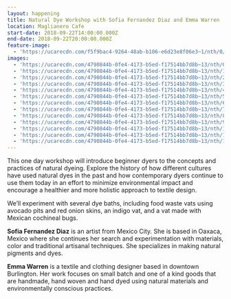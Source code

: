 ```yaml
---
layout: happening
title: Natural Dye Workshop with Sofia Fernandez Diaz and Emma Warren
location: Maglianero Cafe
start-date: 2018-09-22T14:00:00.000Z
end-date: 2018-09-22T20:00:00.000Z
feature-image:
  - 'https://ucarecdn.com/f5f9bac4-9264-48ab-b106-e6d23e8f06e3~1/nth/0/'
images:
  - 'https://ucarecdn.com/4790844b-0fe4-4173-b5ed-f17514bb7d8b~13/nth/0/'
  - 'https://ucarecdn.com/4790844b-0fe4-4173-b5ed-f17514bb7d8b~13/nth/1/'
  - 'https://ucarecdn.com/4790844b-0fe4-4173-b5ed-f17514bb7d8b~13/nth/2/'
  - 'https://ucarecdn.com/4790844b-0fe4-4173-b5ed-f17514bb7d8b~13/nth/3/'
  - 'https://ucarecdn.com/4790844b-0fe4-4173-b5ed-f17514bb7d8b~13/nth/4/'
  - 'https://ucarecdn.com/4790844b-0fe4-4173-b5ed-f17514bb7d8b~13/nth/5/'
  - 'https://ucarecdn.com/4790844b-0fe4-4173-b5ed-f17514bb7d8b~13/nth/6/'
  - 'https://ucarecdn.com/4790844b-0fe4-4173-b5ed-f17514bb7d8b~13/nth/7/'
  - 'https://ucarecdn.com/4790844b-0fe4-4173-b5ed-f17514bb7d8b~13/nth/8/'
  - 'https://ucarecdn.com/4790844b-0fe4-4173-b5ed-f17514bb7d8b~13/nth/9/'
  - 'https://ucarecdn.com/4790844b-0fe4-4173-b5ed-f17514bb7d8b~13/nth/10/'
  - 'https://ucarecdn.com/4790844b-0fe4-4173-b5ed-f17514bb7d8b~13/nth/11/'
  - 'https://ucarecdn.com/4790844b-0fe4-4173-b5ed-f17514bb7d8b~13/nth/12/'
---
```

This one day workshop will introduce beginner dyers to the concepts and practices of natural dyeing. Explore the history of how different cultures have used natural dyes in the past and how contemporary dyers continue to use them today in an effort to minimize environmental impact and encourage a healthier and more holistic approach to textile design. 

We’ll experiment with several dye baths, including food waste vats using avocado pits and red onion skins, an indigo vat, and a vat made with Mexican cochineal bugs. 

**Sofia Fernandez Diaz** is an artist from Mexico City. She is based in Oaxaca, Mexico where she continues her search and experimentation with materials, color and traditional artisanal techniques. She specializes in making natural pigments and dyes.

**Emma Warren** is a textile and clothing designer based in downtown Burlington. Her work focuses on small batch and one of a kind goods that are handmade, hand woven and hand dyed using natural materials and environmentally conscious practices.

